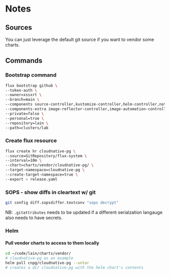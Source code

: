 # Notes
## Sources
You can just leverage the default git source if you want to vendor some charts.


## Commands
### Bootstrap command
```bash
flux bootstrap github \
--token-auth \
--owner=xssxrt \
--branch=main \
--components source-controller,kustomize-controller,helm-controller,notification-controller \
--components-extra image-reflector-controller,image-automation-controller \
--private=false \
--personal=true \
--repository=lain \
--path=clusters/lab
```
### Create flux resource 
```bash
flux create hr cloudnative-pg \
--source=GitRepository/flux-system \
--interval=10m \
--chart=charts/vendor/cloudnative-pg/ \
--target-namespace=cloudnative-pg \
--create-target-namespace=true \
--export > release.yaml
```

### SOPS - show diffs in cleartext w/ git
```bash
git config diff.sopsdiffer.textconv "sops decrypt"
```
NB: `.gitattributes` needs to be updated if a different serialzation langauge also needs to have secrets.

### Helm
#### Pull vendor charts to access to them locally
```bash
cd ~/code/lain/charts/vendor/
# cloudnative-pg as an example
helm pull cnpg/cloudnative-pg --untar
# creates a dir cloudnative-pg with the helm chart's contents
```

